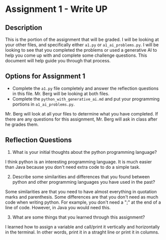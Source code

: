 # Assignment 1 - Write UP

## Description
This is the portion of the assignment that will be graded.  I will be looking at your other files, and specifically either `a1.py` or `a1_ai_problems.py`.  I will be looking to see that you completed the problems or used a generative AI to help you come up with and complete some challenge questions.  This document will help guide you through that process.

## Options for Assignment 1
- Complete the `a1.py` file completely and answer the reflection questions in this file.  Mr. Berg will be looking at both files.
- Complete the `python_with_generative_ai.md` and put your programming portions in `a1_ai_problems.py`.

Mr. Berg will look at all your files to determine what you have completed.  If there are any questions for this assignment, Mr. Berg will ask in class after he grades them.


## Reflection Questions

1. What is your initial thoughts about the python programming language?

I think python is an interesting programming language. It is much easier than Java because you don't need extra code to do a simple task. 

2. Describe some similarities and differences that you found between python and other programming languages you have used in the past?

Some similarities are that you need to have almost everything in quotation marks and parenthesis. Some differences are that you don't need as much code when writing python. For example, you don't need a ";" at the end of a line of code. However, in Java you would need this. 



3. What are some things that you learned through this assignment?

I learned how to assign a variable and call/print it vertically and horizontally in the terminal. In other words, print it in a straght line or print it in columns. 